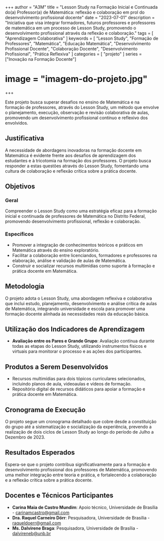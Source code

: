 +++
author = "A3M"
title = "Lesson Study na Formação Inicial e Continuada do(a) Professor(a) de Matemática: reflexão e colaboração em prol do desenvolvimento profissional docente"
date = "2023-07-01"
description = "Iniciativa que visa integrar formadores, futuros professores e professores de matemática em um processo de Lesson Study, promovendo o desenvolvimento profissional através da reflexão e colaboração."
tags = [
    "Aprendizagem Colaborativa"
]
keywords = [
    "Lesson Study",
    "Formação de Professores",
    "Matemática",
    "Educação Matemática",
    "Desenvolvimento Profissional Docente",
    "Colaboração Docente",
    "Desenvolvimento Profissional",
    "Prática Reflexiva"
]
categories = [
    "projeto"
]
series = ["Inovação na Formação Docente"]
# image = "imagem-do-projeto.jpg"
+++

Este projeto busca superar desafios no ensino de Matemática e na formação de professores, através do Lesson Study, um método que envolve o planejamento, execução, observação e revisão colaborativa de aulas, promovendo um desenvolvimento profissional contínuo e reflexivo dos envolvidos.
<!--more-->

## Justificativa

A necessidade de abordagens inovadoras na formação docente em Matemática é evidente frente aos desafios de aprendizagem dos estudantes e à tricotomia na formação dos professores. O projeto busca responder a estas questões através do Lesson Study, fomentando uma cultura de colaboração e reflexão crítica sobre a prática docente.

## Objetivos

### Geral

Compreender o Lesson Study como uma estratégia eficaz para a formação inicial e continuada de professores de Matemática no Distrito Federal, promovendo desenvolvimento profissional, reflexão e colaboração.

### Específicos

- Promover a integração de conhecimentos teóricos e práticos em Matemática através do ensino exploratório.
- Facilitar a colaboração entre licenciandos, formadores e professores na elaboração, análise e validação de aulas de Matemática.
- Construir e socializar recursos multimídias como suporte à formação e prática docente em Matemática.

## Metodologia

O projeto adota o Lesson Study, uma abordagem reflexiva e colaborativa que inclui estudo, planejamento, desenvolvimento e análise crítica de aulas de Matemática, integrando universidade e escola para promover uma formação docente alinhada às necessidades reais da educação básica.

## Utilização dos Indicadores de Aprendizagem

- **Avaliação entre os Pares e Grande Grupo**: Avaliação contínua durante todas as etapas do Lesson Study, utilizando instrumentos físicos e virtuais para monitorar o processo e as ações dos participantes.

## Produtos a Serem Desenvolvidos

- Recursos multimídias para dois tópicos curriculares selecionados, incluindo planos de aula, videoaulas e vídeos de formação.
- Repositório digital de recursos didáticos para apoiar a formação e prática docente em Matemática.

## Cronograma de Execução

O projeto segue um cronograma detalhado que cobre desde a constituição do grupo até a sistematização e socialização da experiência, prevendo a realização de dois ciclos de Lesson Study ao longo do período de Julho a Dezembro de 2023.

## Resultados Esperados

Espera-se que o projeto contribua significativamente para a formação e desenvolvimento profissional dos professores de Matemática, promovendo uma melhor integração entre teoria e prática, e fortalecendo a colaboração e a reflexão crítica sobre a prática docente.

## Docentes e Técnicos Participantes

- **Carina Maia de Castro Mundim**: Apoio técnico, Universidade de Brasília - carinamcastro@gmail.com
- **Dra. Raquel Carneiro Dörr**: Pesquisadora, Universidade de Brasília - raqueldoerr@gmail.com
- **Ms. Dalvirene Braga**: Pesquisadora, Universidade de Brasília - dalvireneb@unb.br

<!-- [![Link para mais informações](link-para-imagem-de-chamada.jpg)](https://link-para-pagina-do-projeto-ou-universidade.com) -->

